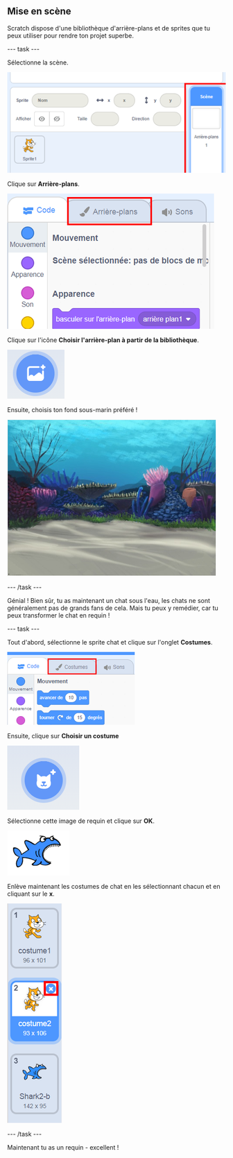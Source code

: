 ## Mise en scène

Scratch dispose d'une bibliothèque d'arrière-plans et de sprites que tu peux utiliser pour rendre ton projet superbe.

--- task ---

Sélectionne la scène.

![Sélection de la scène](images/looksSelectStage.png)

Clique sur **Arrière-plans**.

![L'onglet Arrière-plans](images/looksBackdrops.png)

Clique sur l'icône **Choisir l'arrière-plan à partir de la bibliothèque**.

![L'icône Choisir un arrière-plan](images/looksChooseBg.png)

Ensuite, choisis ton fond sous-marin préféré !

![Une scène sous-marine](images/looksUnderwater.png)

--- /task ---

Génial ! Bien sûr, tu as maintenant un chat sous l'eau, les chats ne sont généralement pas de grands fans de cela. Mais tu peux y remédier, car tu peux transformer le chat en requin !

--- task ---

Tout d'abord, sélectionne le sprite chat et clique sur l'onglet **Costumes**.

![](images/cool2.png)

Ensuite, clique sur **Choisir un costume**

![](images/cool3.png)

Sélectionne cette image de requin et clique sur **OK**.

![Le costume de requin](images/looksShark.png)

Enlève maintenant les costumes de chat en les sélectionnant chacun et en cliquant sur le **x**.

![](images/coolDeleteCostumes.png)

--- /task ---

Maintenant tu as un requin - excellent !